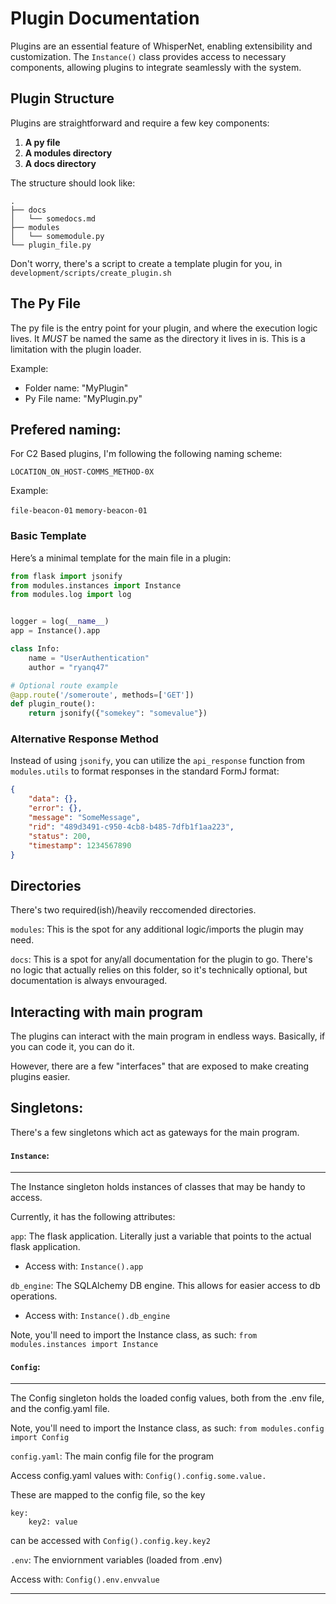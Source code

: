 

# Plugin Documentation

Plugins are an essential feature of WhisperNet, enabling extensibility and customization. The `Instance()` class provides access to necessary components, allowing plugins to integrate seamlessly with the system.

## Plugin Structure

Plugins are straightforward and require a few key components:

1. **A py file**
2. **A modules directory**
3. **A docs directory**

The structure should look like:

```
.
├── docs
│   └── somedocs.md
├── modules
│   └── somemodule.py
└── plugin_file.py
```

Don't worry, there's a script to create a template plugin for you, in `development/scripts/create_plugin.sh`

## The Py File

The py file is the entry point for your plugin, and where the execution logic lives. It *MUST* be named the same as the directory it lives in is. This is a limitation with the plugin loader.

Example: 
 
- Folder name: "MyPlugin"
- Py File name: "MyPlugin.py"

## Prefered naming:

For C2 Based plugins, I'm following the following naming scheme:

`LOCATION_ON_HOST-COMMS_METHOD-0X`

Example:

`file-beacon-01`
`memory-beacon-01`

### Basic Template

Here’s a minimal template for the main file in a plugin:

```python
from flask import jsonify
from modules.instances import Instance
from modules.log import log


logger = log(__name__)
app = Instance().app

class Info:
    name = "UserAuthentication"
    author = "ryanq47"

# Optional route example
@app.route('/someroute', methods=['GET'])
def plugin_route():
    return jsonify({"somekey": "somevalue"})
```

### Alternative Response Method

Instead of using `jsonify`, you can utilize the `api_response` function from `modules.utils` to format responses in the standard FormJ format:

```json
{
    "data": {},
    "error": {},
    "message": "SomeMessage",
    "rid": "489d3491-c950-4cb8-b485-7dfb1f1aa223",
    "status": 200,
    "timestamp": 1234567890
}
```
## Directories

There's two required(ish)/heavily reccomended directories.

`modules`:
This is the spot for any additional logic/imports the plugin may need. 

`docs`:
This is a spot for any/all documentation for the plugin to go. There's no logic that actually relies on this folder, so it's technically optional, but documentation is always envouraged. 



## Interacting with main program

The plugins can interact with the main program in endless ways. Basically, if you can code it, you can do it. 

However, there are a few "interfaces" that are exposed to make creating plugins easier.

## Singletons:

There's a few singletons which act as gateways for the main program.

#### `Instance`:
---

The Instance singleton holds instances of classes that may be handy to access.

Currently, it has the following attributes:

`app`: The flask application. Literally just a variable that points to the actual flask application. 

- Access with: `Instance().app`


`db_engine`: The SQLAlchemy DB engine. This allows for easier access to db operations. 

- Access with: `Instance().db_engine`


Note, you'll need to import the Instance class, as such:
`from modules.instances import Instance`


#### `Config`:
---

The Config singleton holds the loaded config values, both from the .env file, and the config.yaml file. 


Note, you'll need to import the Instance class, as such:
`from modules.config import Config`

`config.yaml`: The main config file for the program

Access config.yaml values with:
`Config().config.some.value.`

These are mapped to the config file, so the key

```
key:
    key2: value

```
can be accessed with `Config().config.key.key2`

`.env`: The enviornment variables (loaded from .env)


Access with: `Config().env.envvalue`


---